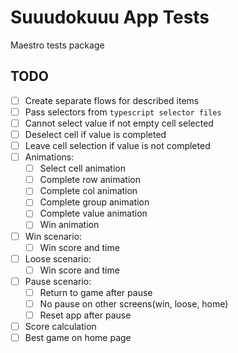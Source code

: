 # Suuudokuuu App Tests

Maestro tests package

## TODO

- [ ] Create separate flows for described items
- [ ] Pass selectors from `typescript selector files`
- [ ] Cannot select value if not empty cell selected
- [ ] Deselect cell if value is completed
- [ ] Leave cell selection if value is not completed
- [ ] Animations:
    - [ ] Select cell animation
    - [ ] Complete row animation
    - [ ] Complete col animation
    - [ ] Complete group animation
    - [ ] Complete value animation
    - [ ] Win animation
- [ ] Win scenario:
    - [ ] Win score and time
- [ ] Loose scenario:
    - [ ] Win score and time
- [ ] Pause scenario:
    - [ ] Return to game after pause
    - [ ] No pause on other screens(win, loose, home)
    - [ ] Reset app after pause
- [ ] Score calculation
- [ ] Best game on home page
